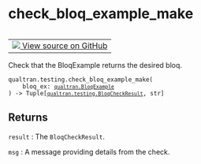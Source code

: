 # check_bloq_example_make


<table class="tfo-notebook-buttons tfo-api nocontent" align="left">
<td>
  <a target="_blank" href="https://github.com/quantumlib/Qualtran/blob/main/qualtran/testing.py#L313-L327">
    <img src="https://www.tensorflow.org/images/GitHub-Mark-32px.png" />
    View source on GitHub
  </a>
</td>
</table>



Check that the BloqExample returns the desired bloq.


<pre class="devsite-click-to-copy prettyprint lang-py tfo-signature-link">
<code>qualtran.testing.check_bloq_example_make(
    bloq_ex: <a href="../../qualtran/BloqExample.html"><code>qualtran.BloqExample</code></a>
) -> Tuple[<a href="../../qualtran/testing/BloqCheckResult.html"><code>qualtran.testing.BloqCheckResult</code></a>, str]
</code></pre>



<!-- Placeholder for "Used in" -->


<h2 class="add-link">Returns</h2>

`result`<a id="result"></a>
: The `BloqCheckResult`.

`msg`<a id="msg"></a>
: A message providing details from the check.


